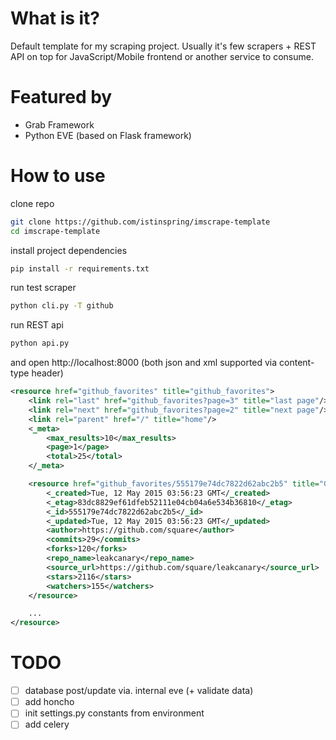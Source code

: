 # What is it?

Default template for my scraping project. Usually it's few scrapers + REST API on top for JavaScript/Mobile frontend
or another service to consume.

# Featured by

+ Grab Framework
+ Python EVE (based on Flask framework)

# How to use

clone repo

```bash
git clone https://github.com/istinspring/imscrape-template
cd imscrape-template
```

install project dependencies

```bash
pip install -r requirements.txt
```

run test scraper

```bash
python cli.py -T github
```

run REST api

```bash
python api.py
```

and open http://localhost:8000 (both json and xml supported via content-type header)

```xml
<resource href="github_favorites" title="github_favorites">
    <link rel="last" href="github_favorites?page=3" title="last page"/>
    <link rel="next" href="github_favorites?page=2" title="next page"/>
    <link rel="parent" href="/" title="home"/>
    <_meta>
        <max_results>10</max_results>
        <page>1</page>
        <total>25</total>
    </_meta>

    <resource href="github_favorites/555179e74dc7822d62abc2b5" title="Github_favorite">
        <_created>Tue, 12 May 2015 03:56:23 GMT</_created>
        <_etag>83dc8829ef61dfeb52111e04cb04a6e534b36810</_etag>
        <_id>555179e74dc7822d62abc2b5</_id>
        <_updated>Tue, 12 May 2015 03:56:23 GMT</_updated>
        <author>https://github.com/square</author>
        <commits>29</commits>
        <forks>120</forks>
        <repo_name>leakcanary</repo_name>
        <source_url>https://github.com/square/leakcanary</source_url>
        <stars>2116</stars>
        <watchers>155</watchers>
    </resource>

    ...
</resource>
```


# TODO

- [ ] database post/update via. internal eve (+ validate data)
- [ ] add honcho
- [ ] init settings.py constants from environment
- [ ] add celery
